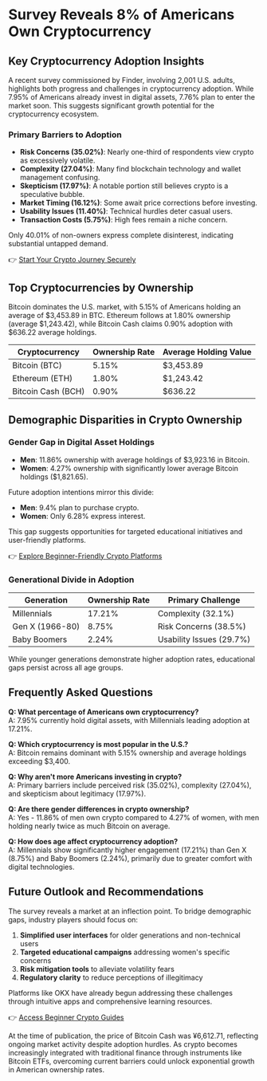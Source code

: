 # Survey Reveals 8% of Americans Own Cryptocurrency  

## Key Cryptocurrency Adoption Insights  

A recent survey commissioned by Finder, involving 2,001 U.S. adults, highlights both progress and challenges in cryptocurrency adoption. While 7.95% of Americans already invest in digital assets, 7.76% plan to enter the market soon. This suggests significant growth potential for the cryptocurrency ecosystem.  

### Primary Barriers to Adoption  
- **Risk Concerns (35.02%)**: Nearly one-third of respondents view crypto as excessively volatile.  
- **Complexity (27.04%)**: Many find blockchain technology and wallet management confusing.  
- **Skepticism (17.97%)**: A notable portion still believes crypto is a speculative bubble.  
- **Market Timing (16.12%)**: Some await price corrections before investing.  
- **Usability Issues (11.40%)**: Technical hurdles deter casual users.  
- **Transaction Costs (5.75%)**: High fees remain a niche concern.  

Only 40.01% of non-owners express complete disinterest, indicating substantial untapped demand.  

👉 [Start Your Crypto Journey Securely](https://bit.ly/okx-bonus)  

## Top Cryptocurrencies by Ownership  

Bitcoin dominates the U.S. market, with 5.15% of Americans holding an average of $3,453.89 in BTC. Ethereum follows at 1.80% ownership (average $1,243.42), while Bitcoin Cash claims 0.90% adoption with $636.22 average holdings.  

| Cryptocurrency | Ownership Rate | Average Holding Value |  
|----------------|----------------|-----------------------|  
| Bitcoin (BTC)  | 5.15%          | $3,453.89             |  
| Ethereum (ETH) | 1.80%          | $1,243.42             |  
| Bitcoin Cash (BCH) | 0.90%      | $636.22               |  

## Demographic Disparities in Crypto Ownership  

### Gender Gap in Digital Asset Holdings  
- **Men**: 11.86% ownership with average holdings of $3,923.16 in Bitcoin.  
- **Women**: 4.27% ownership with significantly lower average Bitcoin holdings ($1,821.65).  

Future adoption intentions mirror this divide:  
- **Men**: 9.4% plan to purchase crypto.  
- **Women**: Only 6.28% express interest.  

This gap suggests opportunities for targeted educational initiatives and user-friendly platforms.  

👉 [Explore Beginner-Friendly Crypto Platforms](https://bit.ly/okx-bonus)  

### Generational Divide in Adoption  
| Generation      | Ownership Rate | Primary Challenge              |  
|-----------------|----------------|--------------------------------|  
| Millennials     | 17.21%         | Complexity (32.1%)             |  
| Gen X (1966-80) | 8.75%          | Risk Concerns (38.5%)          |  
| Baby Boomers    | 2.24%          | Usability Issues (29.7%)       |  

While younger generations demonstrate higher adoption rates, educational gaps persist across all age groups.  

## Frequently Asked Questions  

**Q: What percentage of Americans own cryptocurrency?**  
A: 7.95% currently hold digital assets, with Millennials leading adoption at 17.21%.  

**Q: Which cryptocurrency is most popular in the U.S.?**  
A: Bitcoin remains dominant with 5.15% ownership and average holdings exceeding $3,400.  

**Q: Why aren't more Americans investing in crypto?**  
A: Primary barriers include perceived risk (35.02%), complexity (27.04%), and skepticism about legitimacy (17.97%).  

**Q: Are there gender differences in crypto ownership?**  
A: Yes - 11.86% of men own crypto compared to 4.27% of women, with men holding nearly twice as much Bitcoin on average.  

**Q: How does age affect cryptocurrency adoption?**  
A: Millennials show significantly higher engagement (17.21%) than Gen X (8.75%) and Baby Boomers (2.24%), primarily due to greater comfort with digital technologies.  

## Future Outlook and Recommendations  

The survey reveals a market at an inflection point. To bridge demographic gaps, industry players should focus on:  
1. **Simplified user interfaces** for older generations and non-technical users  
2. **Targeted educational campaigns** addressing women's specific concerns  
3. **Risk mitigation tools** to alleviate volatility fears  
4. **Regulatory clarity** to reduce perceptions of illegitimacy  

Platforms like OKX have already begun addressing these challenges through intuitive apps and comprehensive learning resources.  

👉 [Access Beginner Crypto Guides](https://bit.ly/okx-bonus)  

At the time of publication, the price of Bitcoin Cash was ¥6,612.71, reflecting ongoing market activity despite adoption hurdles. As crypto becomes increasingly integrated with traditional finance through instruments like Bitcoin ETFs, overcoming current barriers could unlock exponential growth in American ownership rates.